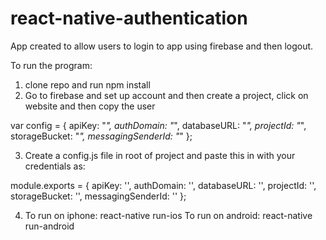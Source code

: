 # react-native-authentication

App created to allow users to login to app using firebase and then logout.

To run the program:

1) clone repo and run npm install
2) Go to firebase and set up account and then create a project, click on website and then copy the user

var config = {
    apiKey: "_",
    authDomain: "_",
    databaseURL: "_",
    projectId: "_",
    storageBucket: "_",
    messagingSenderId: "_"
  };
  
 3) Create a config.js file in root of project and paste this in with your credentials as:
 
 module.exports = {
  apiKey: '',
  authDomain: '',
  databaseURL: '',
  projectId: '',
  storageBucket: '',
  messagingSenderId: ''
};


4) To run on iphone: react-native run-ios
   To run on android: react-native run-android
   
   
